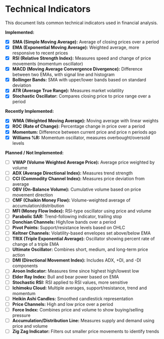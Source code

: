 # Technical Indicators

This document lists common technical indicators used in financial analysis.

**Implemented:**

*   [x] **SMA (Simple Moving Average):** Average of closing prices over a period
*   [x] **EMA (Exponential Moving Average):** Weighted average, more responsive to recent prices
*   [x] **RSI (Relative Strength Index):** Measures speed and change of price movements (momentum oscillator)
*   [x] **MACD (Moving Average Convergence Divergence):** Difference between two EMAs, with signal line and histogram
*   [x] **Bollinger Bands:** SMA with upper/lower bands based on standard deviation
*   [x] **ATR (Average True Range):** Measures market volatility
*   [x] **Stochastic Oscillator:** Compares closing price to price range over a period

**Recently Implemented:**

*   [x] **WMA (Weighted Moving Average):** Moving average with linear weights
*   [x] **ROC (Rate of Change):** Percentage change in price over a period
*   [x] **Momentum:** Difference between current price and price n periods ago
*   [x] **Williams %R:** Momentum oscillator, measures overbought/oversold levels

**Planned / Not Implemented:**

*   [ ] **VWAP (Volume Weighted Average Price):** Average price weighted by volume
*   [ ] **ADX (Average Directional Index):** Measures trend strength
*   [ ] **CCI (Commodity Channel Index):** Measures price deviation from average
*   [ ] **OBV (On-Balance Volume):** Cumulative volume based on price movement direction
*   [ ] **CMF (Chaikin Money Flow):** Volume-weighted average of accumulation/distribution
*   [ ] **MFI (Money Flow Index):** RSI-type oscillator using price and volume
*   [ ] **Parabolic SAR:** Trend-following indicator, trailing stop
*   [ ] **Donchian Channels:** High/low bands over a period
*   [ ] **Pivot Points:** Support/resistance levels based on OHLC
*   [ ] **Keltner Channels:** Volatility-based envelopes set above/below EMA
*   [ ] **TRIX (Triple Exponential Average):** Oscillator showing percent rate of change of a triple EMA
*   [ ] **Ultimate Oscillator:** Combines short, medium, and long-term price action
*   [ ] **DMI (Directional Movement Index):** Includes ADX, +DI, and -DI components
*   [ ] **Aroon Indicator:** Measures time since highest high/lowest low
*   [ ] **Elder Ray Index:** Bull and bear power based on EMA
*   [ ] **Stochastic RSI:** RSI applied to RSI values, more sensitive
*   [ ] **Ichimoku Cloud:** Multiple averages, support/resistance, trend and momentum
*   [ ] **Heikin Ashi Candles:** Smoothed candlestick representation
*   [ ] **Price Channels:** High and low price over a period
*   [ ] **Force Index:** Combines price and volume to show buying/selling pressure
*   [ ] **Accumulation/Distribution Line:** Measures supply and demand using price and volume
*   [ ] **Zig Zag Indicator:** Filters out smaller price movements to identify trends
